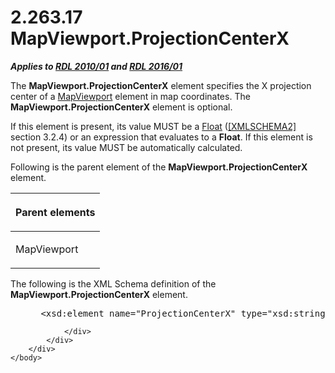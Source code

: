 <html dir="LTR" xmlns:mshelp="http://msdn.microsoft.com/mshelp" xmlns:ddue="http://ddue.schemas.microsoft.com/authoring/2003/5" xmlns:xlink="http://www.w3.org/1999/xlink" xmlns:tool="http://www.microsoft.com/tooltip">
    <head>
        <meta http-equiv="Content-Type" content="text/html; CHARSET=utf-8"></meta>
        <meta name="save" content="history"></meta>
        <title>2.263.17 MapViewport.ProjectionCenterX</title>
        <xml>
            <mshelp:toctitle title="2.263.17 MapViewport.ProjectionCenterX"></mshelp:toctitle>
            <mshelp:rltitle title="[MS-RDL]: MapViewport.ProjectionCenterX"></mshelp:rltitle>
            <mshelp:keyword index="A" term="3bde6aca-1286-47c9-ad8c-74b1f9fba550"></mshelp:keyword>
            <mshelp:attr name="DCSext.ContentType" value="open specification"></mshelp:attr>
            <mshelp:attr name="AssetID" value="3bde6aca-1286-47c9-ad8c-74b1f9fba550"></mshelp:attr>
            <mshelp:attr name="TopicType" value="kbRef"></mshelp:attr>
            <mshelp:attr name="DCSext.Title" value="[MS-RDL]: MapViewport.ProjectionCenterX" />
        </xml>
    </head>
    <body>
        <div id="header">
            <h1 class="heading">2.263.17 MapViewport.ProjectionCenterX</h1>
        </div>
        <div id="mainSection">
            <div id="mainBody">
                <div id="allHistory" class="saveHistory"></div>
                <div id="sectionSection0" class="section" name="collapseableSection">
                    

<p><b><i>Applies to </i></b><a href="3428e690-a348-4ec7-8a6a-8efb42d2cdee.htm"><b><i>RDL 2010/01</i></b></a><b><i>
and </i></b><a href="52ce3983-2bfc-4e72-9359-42aaf5fe4509.htm"><b><i>RDL 2016/01</i></b></a></p>

<p>The <b>MapViewport.ProjectionCenterX</b> element specifies
the X projection center of a <a href="55679f1a-a5b6-4b08-b284-ff6e27deedb4.htm">MapViewport</a>
element in map coordinates. The <b>MapViewport.ProjectionCenterX</b> element is
optional. </p>

<p>If this element is present, its value MUST be a <a href="c7d0946f-992e-4abc-a304-09b53e030692.htm">Float</a> (<a href="https://go.microsoft.com/fwlink/?LinkId=90610">[XMLSCHEMA2]</a> section
3.2.4) or an expression that evaluates to a <b>Float</b>. If this element is
not present, its value MUST be automatically calculated.</p>

<p>Following is the parent element of the <b>MapViewport.ProjectionCenterX</b>
element.</p>

<table>
 <thead>
  <tr>
   <th>
   <p>Parent elements</p>
   </th>
  </tr>
 </thead>
 <tr>
  <td>
  <p>MapViewport</p>
  </td>
 </tr>
</table>

<p>The following is the XML Schema definition of the <b>MapViewport.ProjectionCenterX</b>
element.</p>

<dl>
<dd>
<div><pre> &lt;xsd:element name=&quot;ProjectionCenterX&quot; type=&quot;xsd:string&quot; minOccurs=&quot;0&quot; /&gt;
</pre></div>
</dd></dl>


                </div>
            </div>
        </div>
    </body>
</html>